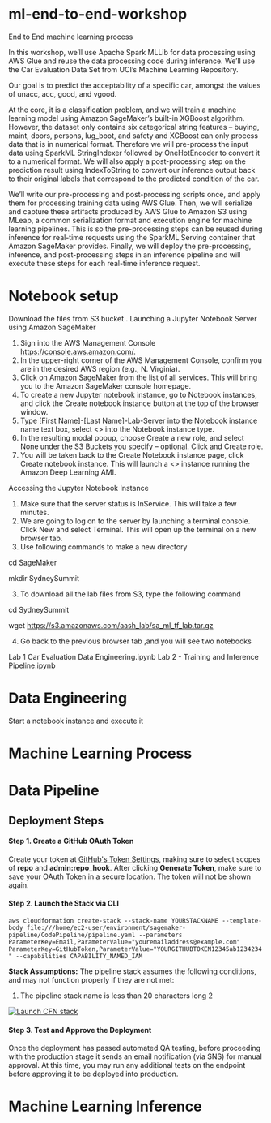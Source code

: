 # ml-end-to-end-workshop
End to End machine learning process 



In this workshop, we’ll use Apache Spark MLLib for data processing using AWS Glue and reuse 
the data processing code during inference. We’ll use the Car Evaluation Data Set from 
UCI’s Machine Learning Repository.

Our goal is to predict the acceptability of a specific car, amongst the values of unacc, acc, good, and vgood. 

At the core, it is a classification problem, and we will train a machine learning model using Amazon SageMaker’s built-in 
XGBoost algorithm.
However, the dataset only contains six categorical string features – buying, maint, doors, persons, lug_boot, and safety and
XGBoost can only process data that is in numerical format.
Therefore we will pre-process the input data using SparkML StringIndexer followed by OneHotEncoder to convert
it to a numerical format. We will also apply a post-processing step on the prediction result using IndexToString to 
convert our inference output back to their original labels that correspond to the predicted condition of the car.

We’ll write our pre-processing and post-processing scripts once, and apply them for processing training data using AWS Glue. 
Then, we will serialize and capture these artifacts produced by AWS Glue to Amazon S3 using MLeap,
a common serialization format and execution engine for machine learning pipelines.
This is so the pre-processing steps can be reused during inference for real-time requests using the SparkML Serving container 
that Amazon SageMaker provides. 
Finally, we will deploy the pre-processing, inference, and post-processing steps in an inference pipeline and 
will execute these steps for each real-time inference request.


# Notebook setup
Download the files from S3 bucket .
Launching a Jupyter Notebook Server using Amazon SageMaker
1.	Sign into the AWS Management Console https://console.aws.amazon.com/.
2.	In the upper-right corner of the AWS Management Console, confirm you are in the desired AWS region (e.g., N. Virginia).
3.	Click on Amazon SageMaker from the list of all services.  This will bring you to the Amazon SageMaker console homepage.
4.	To create a new Jupyter notebook instance, go to Notebook instances, and click the Create notebook instance button at the top of the browser window.
5.	Type [First Name]-[Last Name]-Lab-Server into the Notebook instance name text box, select <<instance type>> into the Notebook instance type.
6.	In the resulting modal popup, choose Create a new role, and select None under the S3 Buckets you specify – optional. Click and Create role.
7.	You will be taken back to the Create Notebook instance page, click Create notebook instance. This will launch a <<instance type>> instance running the Amazon Deep Learning AMI. 
  
  
  Accessing the Jupyter Notebook Instance
1.	Make sure that the server status is InService. This will take a few minutes.
2.	We are going to log on to the server by launching a terminal console. Click New and select Terminal. This will open up the terminal on a new browser tab.
2.	Use following commands to make a new directory

cd SageMaker

mkdir SydneySummit

3.	To download all the lab files from S3, type the following command

 cd SydneySummit


wget https://s3.amazonaws.com/aash_lab/sa_ml_tf_lab.tar.gz

4.	Go back to the previous browser tab ,and you will see two notebooks
  
  Lab 1 Car Evaluation Data Engineering.ipynb
  Lab 2 - Training and Inference Pipeline.ipynb


# Data Engineering


Start a notebook instance and execute it 






# Machine Learning Process


# Data Pipeline

## Deployment Steps

####  Step 1. Create a GitHub OAuth Token
Create your token at [GitHub's Token Settings](https://github.com/settings/tokens), making sure to select scopes of **repo** and **admin:repo_hook**.  After clicking **Generate Token**, make sure to save your OAuth Token in a secure location. The token will not be shown again.

####  Step 2. Launch the Stack via CLI


`aws cloudformation create-stack --stack-name YOURSTACKNAME --template-body file:///home/ec2-user/environment/sagemaker-pipeline/CodePipeline/pipeline.yaml --parameters ParameterKey=Email,ParameterValue="youremailaddress@example.com" ParameterKey=GitHubToken,ParameterValue="YOURGITHUBTOKEN12345ab1234234" --capabilities CAPABILITY_NAMED_IAM`


<!-- [![Launch CFN stack](https://s3.amazonaws.com/stelligent-training-public/public/cloudformation-launch-stack.png)](https://console.aws.amazon.com/cloudformation/home?region=us-east-1#cstack=sn~DromedaryStack|turl~https://s3.amazonaws.com/aashmeet/master/d-master.json) -->

**Stack Assumptions:** The pipeline stack assumes the following conditions, and may not function properly if they are not met:
1. The pipeline stack name is less than 20 characters long
2

[![Launch CFN stack](https://s3.amazonaws.com/cloudformation-examples/cloudformation-launch-stack.png)](https://console.aws.amazon.com/cloudformation/home?region=us-east-1#cstack=sn~sagemaker-stack|turl~https://s3.amazonaws.com/sagemaker-pipeline-src/CodePipeline/pipeline.yaml)



####  Step 3. Test and Approve the Deployment
Once the deployment has passed automated QA testing, before proceeding with the production stage it sends an email notification (via SNS) for manual approval. At this time, you may run any additional tests on the endpoint before approving it to be deployed into production.


# Machine Learning Inference
